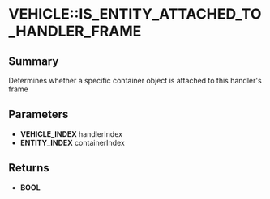 # VEHICLE::IS_ENTITY_ATTACHED_TO_HANDLER_FRAME

## Summary
Determines whether a specific container object is attached to this handler's frame

## Parameters
* **VEHICLE_INDEX** handlerIndex
* **ENTITY_INDEX** containerIndex

## Returns
* **BOOL**